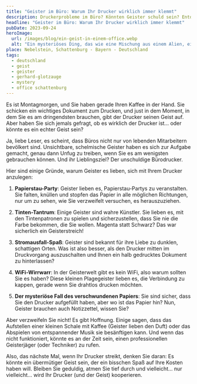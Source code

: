 ```yaml
---
title: "Geister im Büro: Warum Ihr Drucker wirklich immer klemmt"
description: Druckerprobleme im Büro? Könnten Geister schuld sein? Entdecken Sie die Geheimnisse von Nebelstein und Schattenburg. Klicken Sie jetzt.
headline: "Geister im Büro: Warum Ihr Drucker wirklich immer klemmt"
pubDate: 2023-09-24
heroImage:
  url: /images/blog/ein-geist-in-einem-office.webp
  alt: "Ein mysteriöses Ding, das wie eine Mischung aus einem Alien, einem Roboter und einem Kristall aussieht. Schwebend über dem Boden."
place: Nebelstein, Schattenburg - Bayern - Deutschland
tags:
  - deutschland
  - geist
  - geister
  - gerhard-glotzauge
  - mystery
  - office schattenburg
---
```


Es ist Montagmorgen, und Sie haben gerade Ihren Kaffee in der Hand. Sie schicken ein wichtiges Dokument zum Drucken, und just in dem Moment, in dem Sie es am dringendsten brauchen, gibt der Drucker seinen Geist auf. Aber haben Sie sich jemals gefragt, ob es wirklich der Drucker ist... oder könnte es ein echter Geist sein?

Ja, liebe Leser, es scheint, dass Büros nicht nur von lebenden Mitarbeitern bevölkert sind. Unsichtbare, schelmische Geister haben es sich zur Aufgabe gemacht, genau dann Unfug zu treiben, wenn Sie es am wenigsten gebrauchen können. Und ihr Lieblingsziel? Der unschuldige Bürodrucker.

Hier sind einige Gründe, warum Geister es lieben, sich mit Ihrem Drucker anzulegen:

1. **Papierstau-Party**: Geister lieben es, Papierstau-Partys zu veranstalten. Sie falten, knüllen und stopfen das Papier in alle möglichen Richtungen, nur um zu sehen, wie Sie verzweifelt versuchen, es herauszuziehen.

2. **Tinten-Tantrum**: Einige Geister sind wahre Künstler. Sie lieben es, mit den Tintenpatronen zu spielen und sicherzustellen, dass Sie nie die Farbe bekommen, die Sie wollen. Magenta statt Schwarz? Das war sicherlich ein Geisterstreich!

3. **Stromausfall-Spaß**: Geister sind bekannt für ihre Liebe zu dunklen, schattigen Orten. Was ist also besser, als den Drucker mitten im Druckvorgang auszuschalten und Ihnen ein halb gedrucktes Dokument zu hinterlassen?

4. **WiFi-Wirrwarr**: In der Geisterwelt gibt es kein WiFi, also warum sollten Sie es haben? Diese kleinen Plagegeister lieben es, die Verbindung zu kappen, gerade wenn Sie drahtlos drucken möchten.

5. **Der mysteriöse Fall des verschwundenen Papiers**: Sie sind sicher, dass Sie den Drucker aufgefüllt haben, aber wo ist das Papier hin? Nun, Geister brauchen auch Notizzettel, wissen Sie?

Aber verzweifeln Sie nicht! Es gibt Hoffnung. Einige sagen, dass das Aufstellen einer kleinen Schale mit Kaffee (Geister lieben den Duft) oder das Abspielen von entspannender Musik sie besänftigen kann. Und wenn das nicht funktioniert, könnte es an der Zeit sein, einen professionellen Geisterjäger (oder Techniker) zu rufen.

Also, das nächste Mal, wenn Ihr Drucker streikt, denken Sie daran: Es könnte ein übermütiger Geist sein, der ein bisschen Spaß auf Ihre Kosten haben will. Bleiben Sie geduldig, atmen Sie tief durch und vielleicht... nur vielleicht... wird Ihr Drucker (und der Geist) kooperieren.
